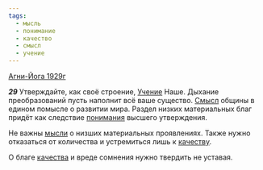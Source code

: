 ```yaml
---
tags:
  - мысль
  - понимание
  - качество
  - смысл
  - учение
---
```


[Агни-Йога 1929г](/agni/1929)

___29___
Утверждайте, как своё строение, [Учение](/tag/#учение) Наше. Дыхание преобразований пусть наполнит всё ваше существо. [Смысл](/tag/#смысл) общины в едином помысле о развитии мира. Раздел низких материальных благ придёт как следствие [понимания](/tag/#понимание) высшего утверждения.   

Не важны [мысли](/tag/#мысль) о низших материальных проявлениях. Также нужно отказаться от количества и устремиться лишь к [качеству](/tag/#качество).   

О благе [качества](/tag/#качество) и вреде сомнения нужно твердить не уставая.